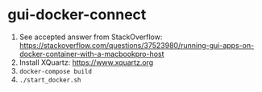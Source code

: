 # gui-docker-connect

1. See accepted answer from StackOverflow: https://stackoverflow.com/questions/37523980/running-gui-apps-on-docker-container-with-a-macbookpro-host
1. Install XQuartz: https://www.xquartz.org
1. `docker-compose build`
1. `./start_docker.sh`
